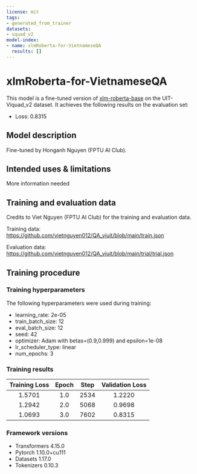 ```yaml
---
license: mit
tags:
- generated_from_trainer
datasets:
- squad_v2
model-index:
- name: xlmRoberta-for-VietnameseQA
  results: []
---
```


<!-- This model card has been generated automatically according to the information the Trainer had access to. You
should probably proofread and complete it, then remove this comment. -->

# xlmRoberta-for-VietnameseQA

This model is a fine-tuned version of [xlm-roberta-base](https://huggingface.co/xlm-roberta-base) on the UIT-Viquad_v2 dataset. 
It achieves the following results on the evaluation set:
- Loss: 0.8315

## Model description

Fine-tuned by Honganh Nguyen (FPTU AI Club).

## Intended uses & limitations

More information needed

## Training and evaluation data

Credits to Viet Nguyen (FPTU AI Club) for the training and evaluation data.

Training data: https://github.com/vietnguyen012/QA_viuit/blob/main/train.json

Evaluation data: https://github.com/vietnguyen012/QA_viuit/blob/main/trial/trial.json

## Training procedure

### Training hyperparameters

The following hyperparameters were used during training:
- learning_rate: 2e-05
- train_batch_size: 12
- eval_batch_size: 12
- seed: 42
- optimizer: Adam with betas=(0.9,0.999) and epsilon=1e-08
- lr_scheduler_type: linear
- num_epochs: 3

### Training results

| Training Loss | Epoch | Step | Validation Loss |
|:-------------:|:-----:|:----:|:---------------:|
| 1.5701        | 1.0   | 2534 | 1.2220          |
| 1.2942        | 2.0   | 5068 | 0.9698          |
| 1.0693        | 3.0   | 7602 | 0.8315          |


### Framework versions

- Transformers 4.15.0
- Pytorch 1.10.0+cu111
- Datasets 1.17.0
- Tokenizers 0.10.3
